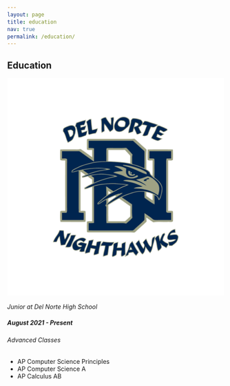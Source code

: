 ```yaml
---
layout: page
title: education
nav: true
permalink: /education/
---
```


<section id="education" class="services">
  <div class="container">
    <div class="section-title">
      <h2>Education</h2>
    </div>
    <div class="row">
      <div class="col-lg-12" data-aos="fade-up">
        <div class="icon-box" data-aos="fade-up" data-aos-delay="100">
          <img src="/assets/img/DelNorte.png" class="img-fluid" alt="Del Norte High School">
          <p><em>Junior at Del Norte High School</em></p>
          <h5>August 2021 - Present</h5>
          <h6>Advanced Classes</h6>
          <ul>
            <li>AP Computer Science Principles</li>
            <li>AP Computer Science A</li>
            <li>AP Calculus AB</li>
          </ul>
        </div>
      </div>
    </div>
  </div>
</section>